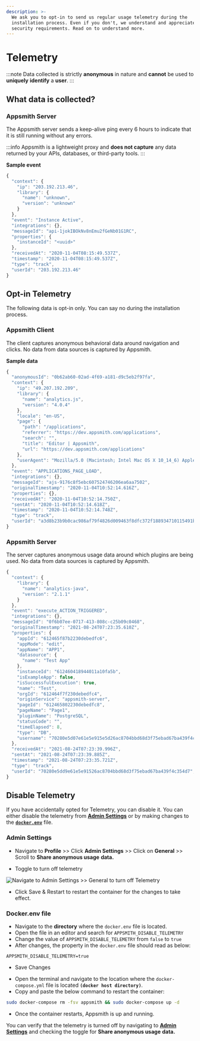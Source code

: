 ```yaml
---
description: >-
  We ask you to opt-in to send us regular usage telemetry during the
  installation process. Even if you don't, we understand and appreciate your
  security requirements. Read on to understand more.
---
```


# Telemetry

:::note
Data collected is strictly **anonymous** in nature and **cannot** be used to **uniquely** **identify** a **user**.
:::

## What data is collected?

### Appsmith Server

The Appsmith server sends a keep-alive ping every 6 hours to indicate that it is still running without any errors.

:::info
Appsmith is a lightweight proxy and **does not capture** any data returned by your APIs, databases, or third-party tools.
:::

**Sample event**

```javascript
{
  "context": {
    "ip": "203.192.213.46",
    "library": {
      "name": "unknown",
      "version": "unknown"
    }
  },
  "event": "Instance Active",
  "integrations": {},
  "messageId": "api-1jokIBOkNv8nEmu2fGeNb01G1RC",
  "properties": {
    "instanceId": "<uuid>"
  },
  "receivedAt": "2020-11-04T08:15:49.537Z",
  "timestamp": "2020-11-04T08:15:49.537Z",
  "type": "track",
  "userId": "203.192.213.46"
}
```

## Opt-in Telemetry

The following data is opt-in only. You can say no during the installation process.

### Appsmith Client

The client captures anonymous behavioral data around navigation and clicks. No data from data sources is captured by Appsmith.

**Sample data**

```javascript
{
  "anonymousId": "0b62ab60-02ad-4f69-a181-d9c5eb2f97fa",
  "context": {
    "ip": "49.207.192.209",
    "library": {
      "name": "analytics.js",
      "version": "4.0.4"
    },
    "locale": "en-US",
    "page": {
      "path": "/applications",
      "referrer": "https://dev.appsmith.com/applications",
      "search": "",
      "title": "Editor | Appsmith",
      "url": "https://dev.appsmith.com/applications"
    },
    "userAgent": "Mozilla/5.0 (Macintosh; Intel Mac OS X 10_14_6) AppleWebKit/537.36 (KHTML, like Gecko) Chrome/86.0.4240.111 Safari/537.36"
  },
  "event": "APPLICATIONS_PAGE_LOAD",
  "integrations": {},
  "messageId": "ajs-9176c8f5ebc607524746206ea6aa7502",
  "originalTimestamp": "2020-11-04T10:52:14.616Z",
  "properties": {},
  "receivedAt": "2020-11-04T10:52:14.750Z",
  "sentAt": "2020-11-04T10:52:14.618Z",
  "timestamp": "2020-11-04T10:52:14.748Z",
  "type": "track",
  "userId": "a3d8b23b9b0cac986af79f4826d009463f8dfc372f188934710115491b7665a1"
}
```

### Appsmith Server

The server captures anonymous usage data around which plugins are being used. No data from data sources is captured by Appsmith.

```javascript
{
  "context": {
    "library": {
      "name": "analytics-java",
      "version": "2.1.1"
    }
  },
  "event": "execute_ACTION_TRIGGERED",
  "integrations": {},
  "messageId": "0f6b07ee-0717-413-808c-c25b09c0468",
  "originalTimestamp": "2021-08-24T07:23:35.610Z",
  "properties": {
    "appId": "612465f87b2230debedfc6",
    "appMode": "edit",
    "appName": "APP1",
    "datasource": {
      "name": "Test App"
    },
    "instanceId": "612460418944011a10fa5b",
    "isExampleApp": false,
    "isSuccessfulExecution": true,
    "name": "Test",
    "orgId": "612464f7f230debedfc4",
    "originService": "appsmith-server",
    "pageId": "612465802230debedfc8",
    "pageName": "Page1",
    "pluginName": "PostgreSQL",
    "statusCode": "",
    "timeElapsed": 8,
    "type": "DB",
    "username": "70280e5d07e61e5e915e5d26ac8704bbd68d3f75ebad67ba439f4c354d7"
  },
  "receivedAt": "2021-08-24T07:23:39.996Z",
  "sentAt": "2021-08-24T07:23:39.885Z",
  "timestamp": "2021-08-24T07:23:35.721Z",
  "type": "track",
  "userId": "70280e5dd9e61e5e91526ac8704bbd68d3f75ebad67ba439f4c354d7",
}
```

## Disable Telemetry

If you have accidentally opted for Telemetry, you can disable it. You can either disable the telemetry from [**Admin Settings**](telemetry.md#admin-settings) or by making changes to the [**`docker.env`**](telemetry.md#docker.env-file) file.

### Admin Settings

* Navigate to **Profile** >> Click **Admin Settings** >> Click on **General** >> Scroll to **Share anonymous usage** **data.**

<VideoEmbed host="youtube" videoId="di3CkNX7oUQ" title="How to disable telemetry from Admin Settings?" caption="How to disable telemetry from Admin Settings?"/>

* Toggle to turn off telemetry

![Navigate to Admin Settings >> General to turn off Telemetry](</img/Telemetry__Admin_Settings__Turn_off_telemetry.png>)

* Click Save & Restart to restart the container for the changes to take effect.

### Docker.env file

* Navigate to the **directory** where the `docker.env` file is located.
* Open the file in an editor and search for `APPSMITH_DISABLE_TELEMETRY`
* Change the value of `APPSMITH_DISABLE_TELEMETRY` from `false` to `true`
* After changes, the property in the `docker.env` file should read as below:

```
APPSMITH_DISABLE_TELEMETRY=true
```

* Save Changes

<VideoEmbed host="youtube" videoId="a8_S2fhskW4" title="How to disable telemetry?" caption="How to disable telemetry?"/>

* Open the terminal and navigate to the location where the `docker-compose.yml` file is located **`(docker host directory)`**.
* Copy and paste the below command to restart the container:

```bash
sudo docker-compose rm -fsv appsmith && sudo docker-compose up -d
```

* Once the container restarts, Appsmith is up and running.

You can verify that the telemetry is turned off by navigating to [**Admin Settings**](telemetry.md#admin-settings) and checking the toggle for **Share anonymous usage** **data.**
